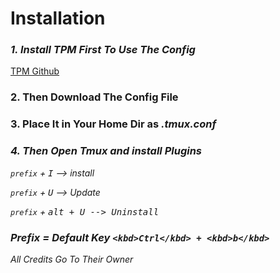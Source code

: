
<h1> Installation </h1>

<h3> <b><em>1. Install TPM First To Use The Config </b></em></h3> <a href="https://github.com/tmux-plugins/tpm"> TPM Github </a>

<h3>2. Then Download The Config File </h4>

<h3>3. Place It in Your Home Dir as <em> .tmux.conf <em></h3>

<h3>4. Then Open Tmux and install Plugins </h3>

```prefix``` + <kbd>I</kbd>  --> install

```prefix``` + <kbd>U</kbd>  --> Update

```prefix``` + <kbd>alt + <kbd>U</kbd> --> Uninstall

### Prefix = Default Key ```<kbd>Ctrl</kbd> + <kbd>b</kbd>```

<p><em> All Credits Go To Their Owner </em></p>
